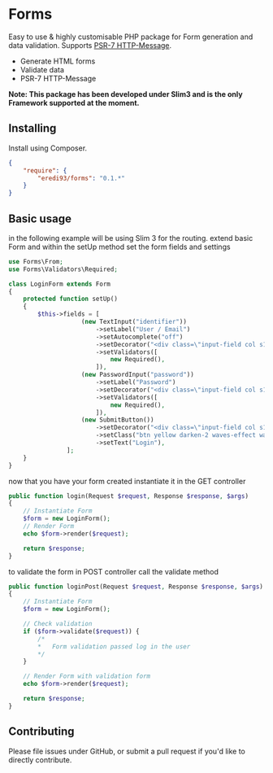 # Forms
Easy to use & highly customisable PHP package for Form generation and data validation.
Supports [PSR-7 HTTP-Message](http://www.php-fig.org/psr/psr-7/).

- Generate HTML forms
- Validate data
- PSR-7 HTTP-Message

**Note: This package has been developed under Slim3 and is the only Framework supported at the moment.**

## Installing

Install using Composer.

```json
{
    "require": {
        "eredi93/forms": "0.1.*"
    }
}
```

## Basic usage

in the following example will be using Slim 3 for the routing.
extend basic Form and within the setUp method set the form fields and settings
```php
use Forms\From;
use Forms\Validators\Required;

class LoginForm extends Form
{
    protected function setUp()
    {
        $this->fields = [
                    (new TextInput("identifier"))
                        ->setLabel("User / Email")
                        ->setAutocomplete("off")
                        ->setDecorator("<div class=\"input-field col s12\"> %s </div>")
                        ->setValidators([
                            new Required(),
                        ]),
                    (new PasswordInput("password"))
                        ->setLabel("Password")
                        ->setDecorator("<div class=\"input-field col s12\"> %s </div>")
                        ->setValidators([
                            new Required(),
                        ]),
                    (new SubmitButton())
                        ->setDecorator("<div class=\"input-field col s12\"> %s </div>")
                        ->setClass("btn yellow darken-2 waves-effect waves-light right")
                        ->setText("Login"),
                ];
    }
}
```
now that you have your form created instantiate it in the GET controller
```php
public function login(Request $request, Response $response, $args)
{
    // Instantiate Form
    $form = new LoginForm();
    // Render Form
    echo $form->render($request);

    return $response;
}
```
to validate the form in POST controller call the validate method
```php
public function loginPost(Request $request, Response $response, $args)
{
    // Instantiate Form
    $form = new LoginForm();

    // Check validation
    if ($form->validate($request)) {
        /*
        *   Form validation passed log in the user
        */
    }

    // Render Form with validation form
    echo $form->render($request);

    return $response;
}

```

## Contributing

Please file issues under GitHub, or submit a pull request if you'd like to directly contribute.
